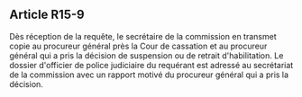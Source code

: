 Article R15-9
----
Dès réception de la requête, le secrétaire de la commission en transmet copie au
procureur général près la Cour de cassation et au procureur général qui a pris
la décision de suspension ou de retrait d'habilitation. Le dossier d'officier de
police judiciaire du requérant est adressé au secrétariat de la commission avec
un rapport motivé du procureur général qui a pris la décision.
